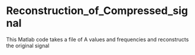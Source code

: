 # Reconstruction_of_Compressed_signal
This Matlab code takes a file of A values and frequencies and reconstructs the original signal
